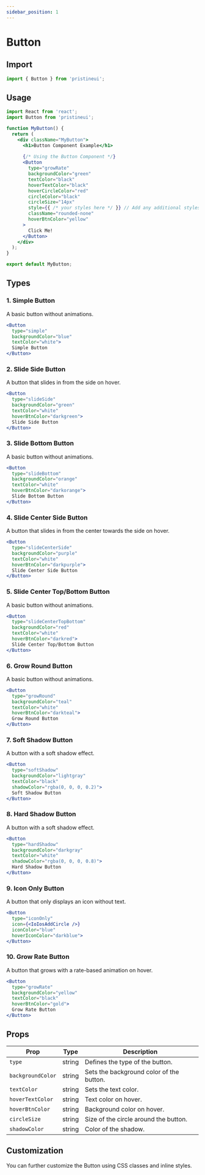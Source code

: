 ```yaml
---
sidebar_position: 1
---
```


# Button

## Import

```jsx
import { Button } from 'pristineui';
```

## Usage

```jsx title="src/pages/MyButton.js"
import React from 'react';
import Button from 'pristineui'; 

function MyButton() {
  return (
    <div className="MyButton">
      <h1>Button Component Example</h1>
      
      {/* Using the Button Component */}
      <Button
        type="growRate"
        backgroundColor="green"
        textColor="black"
        hoverTextColor="black"
        hoverCircleColor="red"
        circleColor="black"
        circleSize="14px"
        style={{ /* your styles here */ }} // Add any additional styles if needed
        className="rounded-none"
        hoverBtnColor="yellow"
      >
        Click Me!
      </Button>
    </div>
  );
}

export default MyButton;

```

## Types

### 1. **Simple Button**

A basic button without animations.

```jsx 
<Button 
  type="simple" 
  backgroundColor="blue" 
  textColor="white">
  Simple Button
</Button>
```
### 2. **Slide Side Button**

A button that slides in from the side on hover.

```jsx 
<Button 
  type="slideSide" 
  backgroundColor="green" 
  textColor="white" 
  hoverBtnColor="darkgreen">
  Slide Side Button
</Button>
```
### 3. **Slide Bottom Button**

A basic button without animations.

```jsx 
<Button 
  type="slideBottom" 
  backgroundColor="orange" 
  textColor="white" 
  hoverBtnColor="darkorange">
  Slide Bottom Button
</Button>
```
### 4. **Slide Center Side Button**

A button that slides in from the center towards the side on hover.

```jsx 
<Button 
  type="slideCenterSide" 
  backgroundColor="purple" 
  textColor="white" 
  hoverBtnColor="darkpurple">
  Slide Center Side Button
</Button>
```
### 5. **Slide Center Top/Bottom Button**

A basic button without animations.

```jsx 
<Button 
  type="slideCenterTopBottom" 
  backgroundColor="red" 
  textColor="white" 
  hoverBtnColor="darkred">
  Slide Center Top/Bottom Button
</Button>
```
### 6. **Grow Round Button**

A basic button without animations.

```jsx 
<Button 
  type="growRound" 
  backgroundColor="teal" 
  textColor="white" 
  hoverBtnColor="darkteal">
  Grow Round Button
</Button>
```
### 7. **Soft Shadow Button**

A button with a soft shadow effect.

```jsx 
<Button 
  type="softShadow" 
  backgroundColor="lightgray" 
  textColor="black" 
  shadowColor="rgba(0, 0, 0, 0.2)">
  Soft Shadow Button
</Button>
```

### 8. **Hard Shadow Button**

A button with a soft shadow effect.

```jsx 
<Button 
  type="hardShadow" 
  backgroundColor="darkgray" 
  textColor="white" 
  shadowColor="rgba(0, 0, 0, 0.8)">
  Hard Shadow Button
</Button>
```
### 9. **Icon Only Button**

A button that only displays an icon without text.

```jsx 
<Button 
  type="iconOnly" 
  icon={<IoIosAddCircle />} 
  iconColor="blue" 
  hoverIconColor="darkblue">
</Button>

```
### 10. **Grow Rate Button**

A button that grows with a rate-based animation on hover.

```jsx 
<Button 
  type="growRate" 
  backgroundColor="yellow" 
  textColor="black" 
  hoverBtnColor="gold">
  Grow Rate Button
</Button>

```


## Props

| Prop               | Type   | Description                                      |
|--------------------|--------|--------------------------------------------------|
| `type`             | string | Defines the type of the button.                  |
| `backgroundColor`  | string | Sets the background color of the button.         |
| `textColor`        | string | Sets the text color.                             |
| `hoverTextColor`   | string | Text color on hover.                            |
| `hoverBtnColor`    | string | Background color on hover.                       |
| `circleSize`       | string | Size of the circle around the button.            |
| `shadowColor`      | string | Color of the shadow.                             |


## Customization

You can further customize the Button using CSS classes and inline styles.



